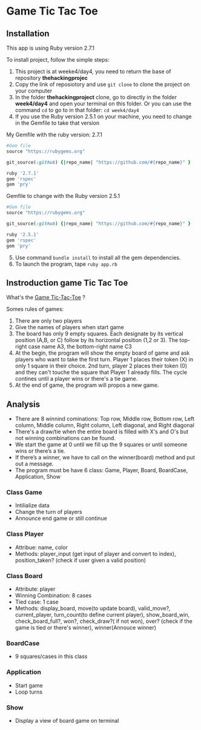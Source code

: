 # Game Tic Tac Toe

## Installation

This app is using Ruby version 2.7.1

To install project, follow the simple steps:

1. This project is at weeke4/day4, you need to return the base of repository **thehackingprojec**
2. Copy the link of reposiotory and use `git clone` to clone the project on your computer
3. In the folder **thehackingproject** clone, go to directly in the folder **week4/day4** and open your terminal on this folder. Or you can use the command `cd` to go to in that folder: `cd week4/day4`
4. If you use the Ruby version 2.5.1 on your machine, you need to change in the Gemfile to take that version
   
  My Gemfile with the ruby version: 2.7.1
  ```ruby
  #Gem file
  source "https://rubygems.org"

  git_source(:github) {|repo_name| "https://github.com/#{repo_name}" }

  ruby '2.7.1'
  gem 'rspec'
  gem 'pry'
  ```

  Gemfile to change with the Ruby version 2.5.1
  ```ruby
  #Gem file
  source "https://rubygems.org"

  git_source(:github) {|repo_name| "https://github.com/#{repo_name}" }

  ruby '2.5.1'
  gem 'rspec'
  gem 'pry'
  ```
5. Use command `bundle install` to install all the gem dependencies.
6. To launch the program, tape `ruby app.rb`

## Instroduction game Tic Tac Toe

What's the [Game Tic-Tac-Toe](https://en.wikipedia.org/wiki/Tic-tac-toe) ?

Somes rules of games:

1. There are only two players
2. Give the names of players when start game
3. The board has only 9 empty squares. Each designate by its vertical position (A,B, or C) follow by its horizontal position (1,2 or 3). The top-right case name A3, the bottom-right name C3
4. At the begin, the program will show the empty board of game and ask players who want to take the first turn. Player 1 places their token (X) in only 1 square in their choice. 2nd turn, player 2 places their token (0) and they can't touche the square that Player 1 already fills. The cycle contines until a player wins or there's a tie game.
5. At the end of game, the program will propos a new game.

## Analysis

- There are 8 winnind cominations: Top row, Middle row, Bottom row, Left column, Middle column, Right column, Left diagonal, and Right diagonal
- There's a draw/tie when the entire board is filled with X's and O's but not winning combinations can be found.
- We start the game at 0 until we fill up the 9 squares or until someone wins or there’s a tie.
- If there’s a winner, we have to call on the winner(board) method and put out a message.
- The program must be have 6 class: Game, Player, Board, BoardCase, Application, Show

### Class Game

- Intilialize data
- Change the turn of players
- Announce end game or still continue

### Class Player

- Attribue: name, color
- Methods: player_input (get input of player and convert to index), position_taken? (check if user given a valid position)

### Class Board

- Attribute: player
- Winning Combination: 8 cases
- Tied case: 1 case
- Methods: display_board, move(to update board), valid_move?, current_player, turn_count(to define current player), show_board_win, check_board_full?, won?, check_draw?( if not won), over? (check if the game is tied or there's winner), winner(Annouce winner)

### BoardCase

- 9 squares/cases in this class

### Application

- Start game
- Loop turns

### Show

- Display a view of board game on terminal
